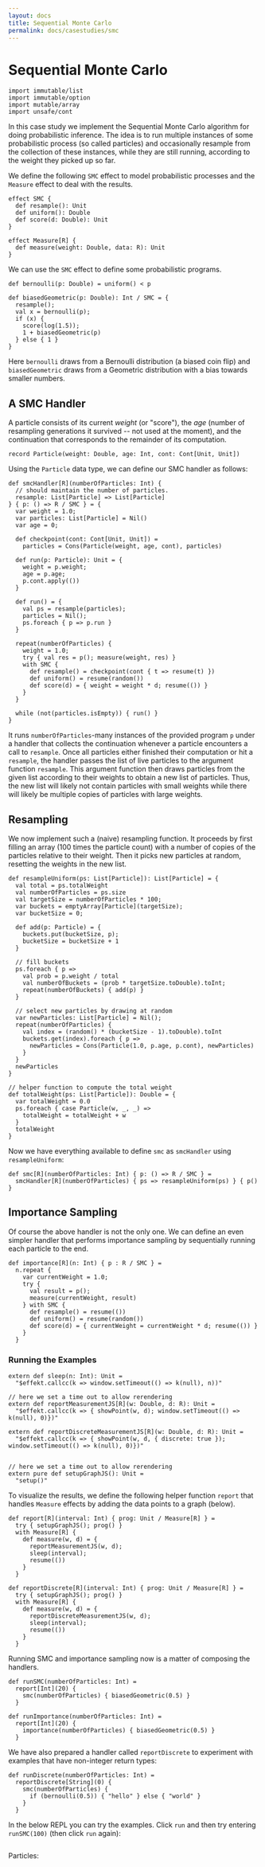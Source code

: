 ```yaml
---
layout: docs
title: Sequential Monte Carlo
permalink: docs/casestudies/smc
---
```


# Sequential Monte Carlo


```effekt:prelude:hide
import immutable/list
import immutable/option
import mutable/array
import unsafe/cont
```

In this case study we implement the Sequential Monte Carlo algorithm for doing
probabilistic inference. The idea is to run multiple instances of some
probabilistic process (so called particles) and occasionally resample from
the collection of these instances, while they are still running, according to
the weight they picked up so far.

We define the following `SMC` effect to model probabilistic processes and the
`Measure` effect to deal with the results.
```
effect SMC {
  def resample(): Unit
  def uniform(): Double
  def score(d: Double): Unit
}

effect Measure[R] {
  def measure(weight: Double, data: R): Unit
}
```

We can use the `SMC` effect to define some probabilistic programs.
```
def bernoulli(p: Double) = uniform() < p

def biasedGeometric(p: Double): Int / SMC = {
  resample();
  val x = bernoulli(p);
  if (x) {
    score(log(1.5));
    1 + biasedGeometric(p)
  } else { 1 }
}
```
Here `bernoulli` draws from a Bernoulli distribution (a biased coin flip) and
`biasedGeometric` draws from a Geometric distribution with a bias towards
smaller numbers.

## A SMC Handler
A particle consists of its current _weight_ (or "score"), the _age_ (number of resampling generations it survived -- not used at the moment),
and the continuation that corresponds to the remainder of its computation.
```
record Particle(weight: Double, age: Int, cont: Cont[Unit, Unit])
```

Using the `Particle` data type, we can define our SMC handler as follows:
```
def smcHandler[R](numberOfParticles: Int) {
  // should maintain the number of particles.
  resample: List[Particle] => List[Particle]
} { p: () => R / SMC } = {
  var weight = 1.0;
  var particles: List[Particle] = Nil()
  var age = 0;

  def checkpoint(cont: Cont[Unit, Unit]) =
    particles = Cons(Particle(weight, age, cont), particles)

  def run(p: Particle): Unit = {
    weight = p.weight;
    age = p.age;
    p.cont.apply(())
  }

  def run() = {
    val ps = resample(particles);
    particles = Nil();
    ps.foreach { p => p.run }
  }

  repeat(numberOfParticles) {
    weight = 1.0;
    try { val res = p(); measure(weight, res) }
    with SMC {
      def resample() = checkpoint(cont { t => resume(t) })
      def uniform() = resume(random())
      def score(d) = { weight = weight * d; resume(()) }
    }
  }

  while (not(particles.isEmpty)) { run() }
}
```
It runs `numberOfParticles`-many instances of the provided program `p` under a handler that collects the
continuation whenever a particle encounters a call to `resample`. Once all particles either finished their
computation or hit a `resample`, the handler passes the list of live particles to the argument function `resample`.
This argument function then draws particles from the given list according to their weights to obtain a new list
of particles. Thus, the new list will likely not contain particles with small weights while there will likely be
multiple copies of particles with large weights.

## Resampling
We now implement such a (naive) resampling function. It proceeds by first filling an array (100 times the particle count)
with a number of copies of the particles relative to their weight.
Then it picks new particles at random, resetting the weights in the new list.
```
def resampleUniform(ps: List[Particle]): List[Particle] = {
  val total = ps.totalWeight
  val numberOfParticles = ps.size
  val targetSize = numberOfParticles * 100;
  var buckets = emptyArray[Particle](targetSize);
  var bucketSize = 0;

  def add(p: Particle) = {
    buckets.put(bucketSize, p);
    bucketSize = bucketSize + 1
  }

  // fill buckets
  ps.foreach { p =>
    val prob = p.weight / total
    val numberOfBuckets = (prob * targetSize.toDouble).toInt;
    repeat(numberOfBuckets) { add(p) }
  }

  // select new particles by drawing at random
  var newParticles: List[Particle] = Nil();
  repeat(numberOfParticles) {
    val index = (random() * (bucketSize - 1).toDouble).toInt
    buckets.get(index).foreach { p =>
      newParticles = Cons(Particle(1.0, p.age, p.cont), newParticles)
    }
  }
  newParticles
}

// helper function to compute the total weight
def totalWeight(ps: List[Particle]): Double = {
  var totalWeight = 0.0
  ps.foreach { case Particle(w, _, _) =>
    totalWeight = totalWeight + w
  }
  totalWeight
}
```

Now we have everything available to define `smc` as `smcHandler` using `resampleUniform`:
```
def smc[R](numberOfParticles: Int) { p: () => R / SMC } =
  smcHandler[R](numberOfParticles) { ps => resampleUniform(ps) } { p() }
```



## Importance Sampling
Of course the above handler is not the only one. We can define an even simpler handler
that performs importance sampling by sequentially running each particle to the end.
```
def importance[R](n: Int) { p : R / SMC } =
  n.repeat {
    var currentWeight = 1.0;
    try {
      val result = p();
      measure(currentWeight, result)
    } with SMC {
      def resample() = resume(())
      def uniform() = resume(random())
      def score(d) = { currentWeight = currentWeight * d; resume(()) }
    }
  }
```

### Running the Examples

```effekt:hide
extern def sleep(n: Int): Unit =
  "$effekt.callcc(k => window.setTimeout(() => k(null), n))"

// here we set a time out to allow rerendering
extern def reportMeasurementJS[R](w: Double, d: R): Unit =
  "$effekt.callcc(k => { showPoint(w, d); window.setTimeout(() => k(null), 0)})"

extern def reportDiscreteMeasurementJS[R](w: Double, d: R): Unit =
  "$effekt.callcc(k => { showPoint(w, d, { discrete: true }); window.setTimeout(() => k(null), 0)})"


// here we set a time out to allow rerendering
extern pure def setupGraphJS(): Unit =
  "setup()"
```
To visualize the results, we define the following helper function `report` that
handles `Measure` effects by adding the data points to a graph (below).
```
def report[R](interval: Int) { prog: Unit / Measure[R] } =
  try { setupGraphJS(); prog() }
  with Measure[R] {
    def measure(w, d) = {
      reportMeasurementJS(w, d);
      sleep(interval);
      resume(())
    }
  }
```
```effekt:hide
def reportDiscrete[R](interval: Int) { prog: Unit / Measure[R] } =
  try { setupGraphJS(); prog() }
  with Measure[R] {
    def measure(w, d) = {
      reportDiscreteMeasurementJS(w, d);
      sleep(interval);
      resume(())
    }
  }
```

Running SMC and importance sampling now is a matter of composing the handlers.
```
def runSMC(numberOfParticles: Int) =
  report[Int](20) {
    smc(numberOfParticles) { biasedGeometric(0.5) }
  }
```

```
def runImportance(numberOfParticles: Int) =
  report[Int](20) {
    importance(numberOfParticles) { biasedGeometric(0.5) }
  }
```

We have also prepared a handler called `reportDiscrete` to experiment with examples that
have non-integer return types:
```
def runDiscrete(numberOfParticles: Int) =
  reportDiscrete[String](0) {
    smc(numberOfParticles) {
      if (bernoulli(0.5)) { "hello" } else { "world" }
    }
  }
```


In the below REPL you can try the examples. Click `run` and then try entering `runSMC(100)` (then click `run` again):
```effekt:repl

```


<div id="graph"></div>
<p>Particles: <span id="count"></span></p>

<script src="https://d3js.org/d3.v6.js"></script>


<script>

// Good articles on d3:
// - https://bost.ocks.org/mike/selection/
// - https://bost.ocks.org/mike/join/

var count = 0
const counter = document.getElementById("count")


// holds our data
var data = []

const margin = {top: 30, right: 30, bottom: 70, left: 60},
    width = 460 - margin.left - margin.right,
    height = 400 - margin.top - margin.bottom;

// append the svg object to the body of the page
const svg = d3.select("#graph")
  .append("svg")
    .attr("width", width + margin.left + margin.right)
    .attr("height", height + margin.top + margin.bottom)
  .append("g")
    .attr("transform",
          "translate(" + margin.left + "," + margin.top + ")");

// X axis
const x = d3.scaleBand().range([ 0, width ]).padding(0.2);

// Y axis
const y = d3.scaleLinear().domain([0, 1]).range([ height, 0]);

// Axis
const xaxis = svg.append("g")
  .attr("class", "x axis")
  .attr("transform", "translate(0," + height + ")")
  .call(d3.axisBottom(x))

const yaxis = svg.append("g")
  .attr("class", "y axis")
  .call(d3.axisLeft(y));

const bar = svg.selectAll(".bar")
  .data(data)


function scaleDiscrete(data) {
  x.domain(data.map(function(d) { return d.value; }))
  xaxis.call(d3.axisBottom(x))
}

function scaleLinear(data) {
  const minValue = d3.min(data, function(d) { return d.value; })
  const maxValue = d3.max(data, function(d) { return d.value; })

  x.domain(range(minValue, maxValue))
  xaxis.call(d3.axisBottom(x))
}


function setup() {
  data = []
  count = 0
  counter.innerHTML = ""
}

// returns an array from n to m (including both ends)
function range(n, m) {
  var arr = [];
  while (n <= m) { arr.push(n); n++ }
  return arr
}

function render(data) {

  // use this for rescaling the y axis:
  //y.domain([0, d3.max(data, function(d) { return d.weight; })]);
  //yaxis.call(d3.axisLeft(y));

  function xValue(d) { return x(d.value) }
  function yWeight(d) { return y(d.weight) }
  function barHeight(d) { return height - y(d.weight) }
  const barWidth = x.bandwidth()


  // Bars
  const bar = svg.selectAll(".bar")
    .data(data);

  bar.exit()
    .remove();

  bar.enter()
    // code that will be run to add new elements
    .append("g")
      .attr("class", "bar")
    .append("rect")
      .attr("x", xValue)
      .attr("y", yWeight)
      .attr("width", barWidth)
      .attr("height", barHeight)
      .attr("fill", "#69b3a2")
    .merge(bar)
      // code that will be run to update elements
      .transition()
      .duration(0)
      .select("rect")
        .attr("x", xValue)
        .attr("y", yWeight)
        .attr("width", barWidth)
        .attr("height", barHeight)
}


function normalize(data) {
  var sum = 0;
  for (let entry of data) {
    sum = sum + entry.weight
  }
  var newdata = []
  for (let entry of data) {
     newdata.push({ value: entry.value, weight: entry.weight / sum })
  }
  return newdata;
}

function addPointToData(weight, value) {
  var found = false;
  for (var i = 0; i < data.length; i++) {
    let el = data[i]
    if (el.value === value) {
      el.weight = el.weight + weight;
      found = true
    }
  }
  if (!found) {
    data.push({ weight, value })
  }
}

function showPoint(weight, value, options) {
  count = count + 1;
  counter.innerHTML = count;
  addPointToData(weight, value)
  const normalized = normalize(data)
  if (!!options && !!options.discrete) {
    scaleDiscrete(normalized)
  } else {
    scaleLinear(normalized)
  }
  render(normalized)
}

</script>
